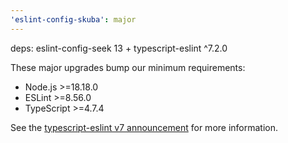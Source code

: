 ```yaml
---
'eslint-config-skuba': major
---
```


deps: eslint-config-seek 13 + typescript-eslint ^7.2.0

These major upgrades bump our minimum requirements:

- Node.js >=18.18.0
- ESLint >=8.56.0
- TypeScript >=4.7.4

See the [typescript-eslint v7 announcement](https://typescript-eslint.io/blog/announcing-typescript-eslint-v7/) for more information.
